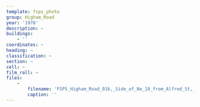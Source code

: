 ```yaml
---
template: fsps_photo
group: Higham_Road
year: '1978'
description: ~
buildings:
    - ''
coordinates: ~
heading: ~
classification: ~
section: ~
cell: ~
film_roll: ~
files:
    -
        filename: 'FSPS_Higham_Road_016,_Side_of_No_10_from_Alfred_St,_3-3-C,_1978.png'
        caption: ''
---
```

